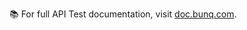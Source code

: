📚 For full API Test documentation, visit [doc.bunq.com](https://doc.bunq.com/getting-started/tools/software-development-kits-sdks/c/tests).
